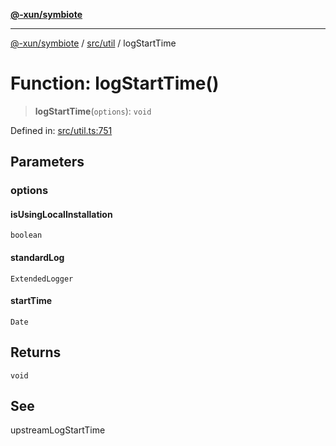 [**@-xun/symbiote**](../../../README.md)

***

[@-xun/symbiote](../../../README.md) / [src/util](../README.md) / logStartTime

# Function: logStartTime()

> **logStartTime**(`options`): `void`

Defined in: [src/util.ts:751](https://github.com/Xunnamius/symbiote/blob/b6645a7e13ad9c4a85e6a278cbf060db1e4bf320/src/util.ts#L751)

## Parameters

### options

#### isUsingLocalInstallation

`boolean`

#### standardLog

`ExtendedLogger`

#### startTime

`Date`

## Returns

`void`

## See

upstreamLogStartTime
